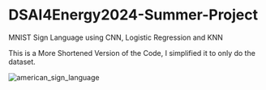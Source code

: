 # DSAI4Energy2024-Summer-Project
MNIST Sign Language using CNN, Logistic Regression and KNN

This is a More Shortened Version of the Code, I simplified it to only do the dataset.


![american_sign_language](https://github.com/BenLehmann12/DSAI4Energy2024-Summer-Project/assets/62218426/9002e29e-5629-4c12-a1b5-12605d161864)
